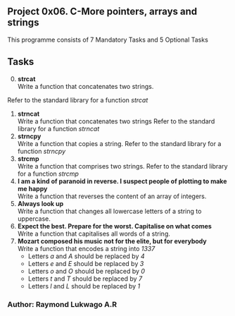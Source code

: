## Project 0x06. C\-More pointers, arrays and strings
This programme consists of 7 Mandatory Tasks and 5 Optional Tasks
## Tasks
0. **strcat**\
Write a function that concatenates two strings.

Refer to the standard library for a function *strcat*
1. **strncat**\
Write a function that concatenates two strings
Refer to the standard library for a function *strncat*
2. **strncpy**\
Write a function that copies a string.
Refer to the standard library for a function *strncpy*
3. **strcmp**\
Write a function that comprises two strings.
Refer to the standard library for a function *strcmp*
4. **I am a kind of paranoid in reverse\. I suspect people of plotting to make me happy**\
Write a function that reverses the content of an array of integers.
5. **Always look up**\
Write a function that changes all lowercase letters of a string to uppercase.
6. **Expect the best\. Prepare for the worst\. Capitalise on what comes**\
Write a function that capitalises all words of a string.
7. **Mozart composed his music not for the elite, but for everybody**\
Write a function that encodes a string into *1337*
	- Letters *a* and *A* should be replaced by *4*
	- Letters *e* and *E* should be replaced by *3*
	- Letters *o* and *O* should be replaced by *0*
	- Letters *t* and *T* should be replaced by *7*
	- Letters *l* and *L* should be replaced by *1*
### Author: Raymond Lukwago A.R
